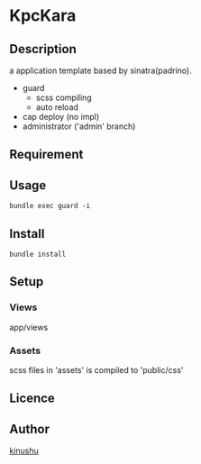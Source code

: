 KpcKara
===

## Description

a application template based by sinatra(padrino).

+ guard
    * scss compiling
    * auto reload
+ cap deploy (no impl)
+ administrator ('admin' branch)

## Requirement

## Usage

```
bundle exec guard -i
```

## Install

```
bundle install
```

## Setup

### Views

app/views

### Assets

scss files in 'assets' is compiled to 'public/css'

## Licence

## Author

[kinushu](https://github.com/kinushu)